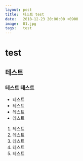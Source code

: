 ```yaml
---
layout: post
title:  테스트 test
date:   2018-12-23 20:00:00 +0900
image:  01.jpg
tags:   test
---
```


# test

## 테스트

### 테스트 테스트

- 테스트
- 테스트
- 테스트
- 테스트

1. 테스트
1. 테스트
1. 테스트
1. 테스트
1. 테스트